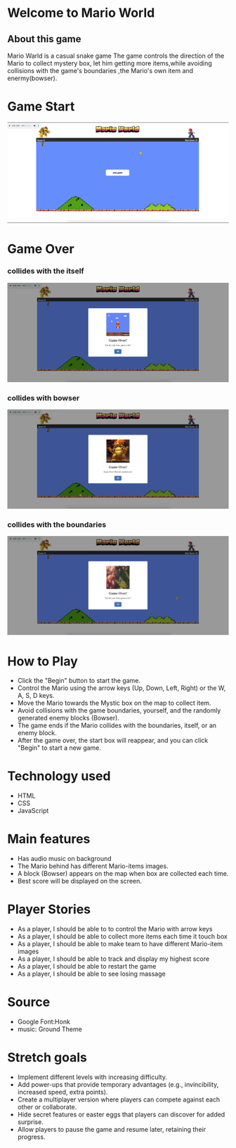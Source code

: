 #  Welcome to Mario World
## About this game

Mario Warld is a casual snake game  The game controls the direction of the Mario to collect mystery box, let him getting more items,while avoiding collisions with the game's boundaries ,the Mario's own item and enermy(bowser).

# Game Start
![Image Alt Text](./startgame.png)
# Game Over
### collides with the itself
![Image Alt Text](./hitself.png)
### collides with bowser
![Image Alt Text](./bowser.png)
### collides with the boundaries
![Image Alt Text](./boundary.png)

# How to Play
* Click the "Begin" button to start the game.
* Control the Mario using the arrow keys (Up, Down, Left, Right) or the W, A, S, D keys.
* Move the Mario towards the Mystic box on the map to collect item.
* Avoid collisions with the game boundaries, yourself, and the randomly generated enemy blocks (Bowser).
* The game ends if the Mario collides with the boundaries, itself, or an enemy block.
* After the game over, the start box will reappear, and you can click "Begin" to start a new game.

# Technology used
* HTML
* CSS
* JavaScript

# Main features
* Has audio music on background 
* The Mario behind has different Mario-items images.
* A block (Bowser) appears on the map when box are collected each time.
* Best score will be displayed on the screen.

# Player Stories
* As a player, I should be able to to control the Mario with arrow keys
* As a player, I should be able to collect more items each time it touch box
* As a player, I should be able to make team to have different Mario-item images
* As a player, I should be able to track and display my highest score 
* As a player, I should be able to restart the game
* As a player, I should be able to see losing massage

# Source 
* Google Font:Honk
* music: Ground Theme

# Stretch goals
* Implement different levels with increasing difficulty.
* Add power-ups that provide temporary advantages (e.g., invincibility, increased speed, extra points).
* Create a multiplayer version where players can compete against each other or collaborate.
* Hide secret features or easter eggs that players can discover for added surprise.
* Allow players to pause the game and resume later, retaining their progress.